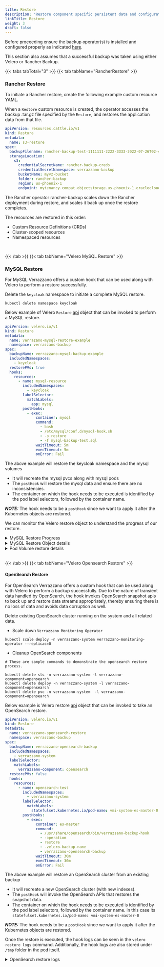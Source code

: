 ```yaml
---
title: Restore
description: "Restore component specific persistent data and configurations"
linkTitle: Restore
weight: 3
draft: false
---
```



Before proceeding ensure the backup operator(s) is installed and configured properly as indicated  [here](/docs/setup/backup/prerequisites/#rancher-backup-operator-prerequisite).

This section also assumes that a successful backup was taken using either Velero or Rancher Backup.  

{{< tabs tabTotal="3" >}}
{{< tab tabName="RancherRestore" >}}
<br>

### Rancher Restore

To initiate a Rancher restore, create the following example custom resource YAML.

When a `Restore` custom resource is created, the operator accesses the backup .tar.gz file specified by the `Restore`, and restores the application data from that file.


```yaml
apiVersion: resources.cattle.io/v1
kind: Restore
metadata:
  name: s3-restore
spec:
  backupFilename: rancher-backup-test-1111111-2222-3333-2022-07-26T02-44-21Z.tar.gz
  storageLocation:
    s3:
      credentialSecretName: rancher-backup-creds
      credentialSecretNamespace: verrazzano-backup
      bucketName: myvz-bucket
      folder: rancher-backup
      region: us-phoenix-1
      endpoint: mytenancy.compat.objectstorage.us-phoenix-1.oraclecloud.com
```

The Rancher operator rancher-backup scales down the Rancher deployment during restore, and scales it back up once the restore completes.

The resources are restored in this order:

- Custom Resource Definitions (CRDs)
- Cluster-scoped resources
- Namespaced resources

<br/>

{{< /tab >}}
{{< tab tabName="Velero MySQL Restore" >}}
<br>

### MySQL Restore

For MySQL Verrazzano offers a custom hook that can be used along with Velero to perform a restore successfully.

Delete the `keycloak` namespace to initiate a complete MySQL restore.

```shell
kubectl delete namespace keycloak
```

Below example of Velero `Restore` [api](https://velero.io/docs/v1.8/api-types/restore/) object that can be invoked to perform a MySQL restore.

```yaml
apiVersion: velero.io/v1
kind: Restore
metadata:
  name: verrazano-mysql-restore-example
  namespace: verrazzano-backup
spec:
  backupName: verrazzano-mysql-backup-example
  includedNamespaces:
    - keycloak
  restorePVs: true
  hooks:
    resources:
      - name: mysql-resource
        includedNamespaces:
          - keycloak        
        labelSelector:
          matchLabels:
            app: mysql
        postHooks:
          - exec:
              container: mysql
              command:
                - bash
                - /etc/mysql/conf.d/mysql-hook.sh
                - -o restore
                - -f mysql-backup-test.sql
              waitTimeout: 5m
              execTimeout: 5m
              onError: Fail

```

The above example will restore the keycloak namespace and the mysql volumes
- It will recreate the mysql pvcs along with mysql pods
- The `postHook` will restore the mysql data and ensure there are no inconsistencies.
- The container on which the hook needs to be executed is identified by the pod label selectors, followed by the container name.


**_NOTE:_** The hook needs to be a `postHook` since we want to apply it after the Kubernetes objects are restored.

We can monitor the Velero restore object to understand the progress of our restore.

<details>
  <summary>MySQL Restore Progress</summary>

```shell
# The following command allows us to monitor the restore progress.
velero restore get -n verrazzano-backup                                                           
NAME                              BACKUP              STATUS       STARTED                         COMPLETED   ERRORS   WARNINGS   CREATED                         SELECTOR
verrazano-mysql-restore-example   mysql-backup-test   InProgress   2022-07-07 17:00:33 -0700 PDT   <nil>       0        0          2022-07-07 17:00:33 -0700 PDT   <none>
```

</details>

<details>
  <summary>MySQL Restore Object details</summary>

```shell
# Command to get details about the restore object.

velero restore describe verrazano-mysql-restore-example -n verrazzano-backup

# Sample output 

Name:         verrazano-mysql-restore-example
Namespace:    verrazzano-backup
Labels:       <none>
Annotations:  kubectl.kubernetes.io/last-applied-configuration={"apiVersion":"velero.io/v1","kind":"Restore","metadata":{"annotations":{},"name":"mysql-backup-restore","namespace":"velero"},"spec":{"backupName":"nysql-backup-test","hooks":{"resources":[{"includedNamespaces":["keycloak"],"labelSelector":{"matchLabels":{"app":"mysql"}},"name":"verrazzano-sql-restore","postHooks":[{"exec":{"command":["bash","/etc/mysql/conf.d/mysql-hook.sh","-o restore","-f sunday.sql"],"container":"mysql","execTimeout":"5m","onError":"Fail","waitTimeout":"5m"}}]}]},"includedNamespaces":["keycloak"],"restorePVs":true}}


Phase:                       Completed
Total items to be restored:  40
Items restored:              40

Started:    2022-07-07 17:00:33 -0700 PDT
Completed:  2022-07-07 17:02:14 -0700 PDT

Backup:  nysql-backup-test

Namespaces:
  Included:  keycloak
  Excluded:  <none>

Resources:
  Included:        *
  Excluded:        nodes, events, events.events.k8s.io, backups.velero.io, restores.velero.io, resticrepositories.velero.io
  Cluster-scoped:  auto

Namespace mappings:  <none>

Label selector:  <none>

Restore PVs:  true

Restic Restores:
  Completed:
    keycloak/keycloak-0: istio-envoy, theme
    keycloak/mysql-5df654b5fd-8n4vv: data, istio-envoy

Preserve Service NodePorts:  auto
```

</details>

<details>
  <summary>Pod Volume restore details</summary></summary>

```shell
# The following command lists all the pod volume restores, that were created by velero.. 
kubectl get podvolumerestores -n verrazzano-backup                        

```
</details>

<br/>


{{< /tab >}}
{{< tab tabName="Velero Opensearch Restore" >}}
<br>

#### OpenSearch Restore

For OpenSearch Verrazzano offers a custom hook that can be used along with Velero to perform a backup successfully.
Due to the nature of transient data handled by OpenSearch, the hook invokes OpenSearch snapshot apis to back up and restore data streams appropriately,
thereby ensuring there is no loss of data and avoids data corruption as well.

Delete existing OpenSearch cluster running on the system and all related data.

- Scale down `Verrazzano Monitoring Operator`

```shell
kubectl scale deploy -n verrazzano-system verrazzano-monitoring-operator --replicas=0
```

- Cleanup OpenSearch components

```shell
# These are sample commands to demonstrate the opensearch restore process.

kubectl delete sts -n verrazzano-system -l verrazzano-component=opensearch
kubectl delete deploy -n verrazzano-system -l verrazzano-component=opensearch
kubectl delete pvc -n verrazzano-system  -l verrazzano-component=opensearch

```

Below example is Velero restore [api](https://velero.io/docs/v1.8/api-types/restore/) object that can be invoked to take an OpenSearch restore.

```yaml
apiVersion: velero.io/v1
kind: Restore
metadata:
  name: verrazzano-opensearch-restore
  namespace: verrazzano-backup
spec:
  backupName: verrazzano-opensearch-backup
  includedNamespaces:
    - verrazzano-system
  labelSelector:
    matchLabels:
      verrazzano-component: opensearch
  restorePVs: false
  hooks:
    resources:
      - name: opensearch-test
        includedNamespaces:
          - verrazzano-system       
        labelSelector:
          matchLabels:            
            statefulset.kubernetes.io/pod-name: vmi-system-es-master-0
        postHooks:
          - exec:
              container: es-master
              command:
                - /usr/share/opensearch/bin/verrazzano-backup-hook
                - -operation
                - restore
                - -velero-backup-name
                - verrazzano-opensearch-backup
              waitTimeout: 30m
              execTimeout: 30m
              onError: Fail

```


The above example will restore an OpenSearch cluster from an existing backup
- It will recreate a new OpenSearch cluster (with new indexes).
- The `postHook` will invoke the OpenSearch APIs that restores the snapshot data. 
- The container on which the hook needs to be executed is identified by the pod label selectors, followed by the container name.
  In this case its `statefulset.kubernetes.io/pod-name: vmi-system-es-master-0`

**_NOTE:_** The hook needs to be a `postHook` since we want to apply it after the Kubernetes objects are restored.

Once the restore is executed, the hook logs can be seen in the `velero restore logs` command. Additionally, the hook logs are also stored under `/tmp` folder in the pod itself.


<details>
  <summary>OpenSearch restore logs</summary></summary>

```shell

# To display the logs from the restore execute the following command
velero restore logs verrazzano-opensearch-restore -n verrazzano-backup

# To examine the hook logs exec into the pod as shown below
kubectl exec -it vmi-system-es-master-0 -n verrazzano-system -- cat /tmp/verrazzano-restore-hook-2357212430.log
```
</details>



<br/>